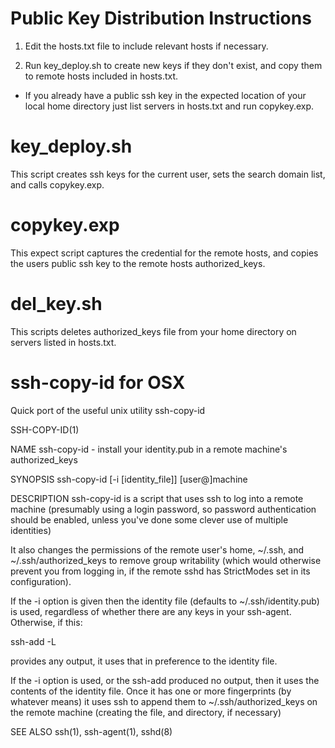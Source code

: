 Public Key Distribution Instructions
====================================

1) Edit the hosts.txt file to include relevant hosts if necessary.

2) Run key_deploy.sh to create new keys if they don't exist, 
   and copy them to remote hosts included in hosts.txt.

* If you already have a public ssh key in the expected location
  of your local home directory just list servers in hosts.txt 
  and run copykey.exp.

key_deploy.sh
============

This script creates ssh keys for the current user, sets the search domain list, and calls copykey.exp.

copykey.exp
===========

This expect script captures the credential for the remote hosts, and copies the users public ssh key to the remote hosts
authorized_keys.

del_key.sh
==========

This scripts deletes authorized_keys file from your home directory on servers listed in hosts.txt.

ssh-copy-id for OSX
===================

Quick port of the useful unix utility ssh-copy-id

SSH-COPY-ID(1)

NAME
ssh-copy-id - install your identity.pub in a remote machine's authorized_keys

SYNOPSIS
ssh-copy-id [-i [identity_file]] [user@]machine

DESCRIPTION
ssh-copy-id is a script that uses ssh to log into a remote machine (presumably using a login password, so password authentication should be enabled, unless
you've done some clever use of multiple identities)

It also changes the permissions of the remote user's home, ~/.ssh, and ~/.ssh/authorized_keys to remove group writability (which would otherwise prevent
you from logging in, if the remote sshd has StrictModes set in its configuration).

If the -i option is given then the identity file (defaults to ~/.ssh/identity.pub) is used, regardless of whether there are any keys in your ssh-agent.
Otherwise, if this:

ssh-add -L

provides any output, it uses that in preference to the identity file.

If the -i option is used, or the ssh-add produced no output, then it uses the contents of the identity file. Once it has one or more fingerprints (by
whatever means) it uses ssh to append them to ~/.ssh/authorized_keys on the remote machine (creating the file, and directory, if necessary)

SEE ALSO
ssh(1), ssh-agent(1), sshd(8)

